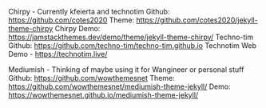 Chirpy - Currently kfeierta and technotim
Github: https://github.com/cotes2020
Theme: https://github.com/cotes2020/jekyll-theme-chirpy
Chirpy Demo: https://jamstackthemes.dev/demo/theme/jekyll-theme-chirpy/
Techno-tim Github: https://github.com/techno-tim/techno-tim.github.io
Technotim Web Demo - https://technotim.live/


Mediumish - Thinking of maybe using it for Wangineer or personal stuff
Github: https://github.com/wowthemesnet
Theme: https://github.com/wowthemesnet/mediumish-theme-jekyll/
Demo: https://wowthemesnet.github.io/mediumish-theme-jekyll/
